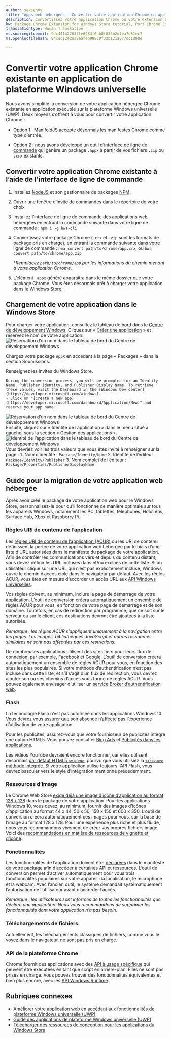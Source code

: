```yaml
---
author: seksenov
title: "Apps web hébergées – Convertir votre application Chrome en app UWP"
description: Convertissez votre application Chrome ou votre extension Chrome en application de plateforme Windows universelle (UWP) pour le Windows Store.
kw: Package Chrome Extension for Windows Store tutorial, Port Chrome Extension to Windows 10, How to convert Chrome App to Windows, How to add Chrome Extension to Windows Store, hwa-cli, Hosted Web Apps Command Line Interface CLI Tool, Install Chrome Extension on Windows 10 Device, convert .crx to .AppX
translationtype: Human Translation
ms.sourcegitcommit: 9dc441422637fe6984f0ab0f036b2dfba7d61ec7
ms.openlocfilehash: 84cdd12e2a38aafeb989c0f33b1212077dc1d98e

---
```


# <a name="convert-your-existing-chrome-app-to-a-universal-windows-platform-app"></a>Convertir votre application Chrome existante en application de plateforme Windows universelle

Nous avons simplifié la conversion de votre application hébergée Chrome existante en application exécutée sur la plateforme Windows universelle (UWP). Deux moyens s’offrent à vous pour convertir votre application Chrome :

- Option 1 : [ManifoldJS](http://manifoldjs.com/) accepte désormais les manifestes Chrome comme type d’entrée. 

- Option 2 : nous avons développé un [outil d’interface de ligne de commande](https://github.com/MicrosoftEdge/hwa-cli) qui génère un package `.appx` à partir de vos fichiers `.zip` ou `.crx` existants.

## <a name="convert-your-existing-chrome-app-using-the-command-line-interface"></a>Convertir votre application Chrome existante à l’aide de l’interface de ligne de commande

1. Installez [NodeJS](https://nodejs.org/en/) et son gestionnaire de packages [NPM](https://www.npmjs.com/). 


2. Ouvrir une fenêtre d’invite de commandes dans le répertoire de votre choix


3. Installez l’interface de ligne de commande des applications web hébergées en entrant la commande suivante dans votre ligne de commande : `npm i -g hwa-cli`

4. Convertissez votre package Chrome (`.crx` et `.zip` sont les formats de package pris en charge), en entrant la commande suivante dans votre ligne de commande : `hwa convert path/to/chrome/app.crx`, ou `hwa convert path/to/chrome/app.zip`

    **Remplacez `path/to/chrome/app` par les informations du chemin menant à votre application Chrome.*
    
5. L’élément `.appx` généré apparaîtra dans le même dossier que votre package Chrome. Vous êtes désormais prêt à charger votre application dans le Windows Store. 

## <a name="uploading-your-app-to-the-windows-store"></a>Chargement de votre application dans le Windows Store

Pour charger votre application, consultez le tableau de bord dans le [Centre de développement Windows](https://developer.microsoft.com/windows). Cliquez sur « [Créer une application](https://developer.microsoft.com/dashboard/Application/New) » et réservez le nom de votre application.
![Réservation d’un nom dans le tableau de bord du Centre de développement Windows](images/hwa-to-uwp/reserve_a_name.png)


Chargez votre package `AppX` en accédant à la page « Packages » dans la section Soumissions.

Renseignez les invites du Windows Store.

    During the conversion process, you will be prompted for an Identity Name, Publisher Identity, and Publisher Display Name. To retrieve these values, visit the Dashboard in the [Windows Dev Center](https://developer.microsoft.com/windows).
    - Click on "[Create a new app](https://developer.microsoft.com/dashboard/Application/New)" and reserve your app name.
![Réservation d’un nom dans le tableau de bord du Centre de développement Windows](images/hwa-to-uwp/reserve_a_name.png)
 Ensuite, cliquez sur « Identité de l’application » dans le menu situé à gauche, sous la section « Gestion des applications ».
    ![Identité de l’application dans le tableau de bord du Centre de développement Windows](images/hwa-to-uwp/app_identity.png)
 Vous devriez voir les trois valeurs que vous êtes invité à renseigner sur la page : 1. Nom d’identité : `Package/Identity/Name`
 2. Identité de l’éditeur : `Package/Identity/Publisher`
 3. Nom complet de l’éditeur : `Package/Properties/PublisherDisplayName`


## <a name="guide-for-migrating-your-hosted-web-app"></a>Guide pour la migration de votre application web hébergée

Après avoir créé le package de votre application web pour le Windows Store, personnalisez-le pour qu’il fonctionne de manière optimale sur tous les appareils Windows, notamment les PC, tablettes, téléphones, HoloLens, Surface Hub, Xbox et Raspberry Pi.

### <a name="application-content-uri-rules"></a>Règles URI de contenu de l’application

Les [règles URI de contenu de l’application (ACUR)](/hwa-access-features.md) ou les URI de contenu définissent la portée de votre application web hébergée par le biais d’une liste d’URL autorisées dans le manifeste du package de votre application. Afin de contrôler les communications vers et depuis du contenu distant, vous devez définir les URL incluses dans et/ou exclues de cette liste. Si un utilisateur clique sur une URL qui n’est pas explicitement incluse, Windows ouvre le chemin d’accès cible dans le navigateur par défaut. Avec les règles ACUR, vous êtes en mesure d’accorder un accès URL aux [API Windows universelles](https://msdn.microsoft.com/library/windows/apps/br211377.aspx).

Vos règles doivent, au minimum, inclure la page de démarrage de votre application. L’outil de conversion créera automatiquement un ensemble de règles ACUR pour vous, en fonction de votre page de démarrage et de son domaine. Toutefois, en cas de redirection par programme, que ce soit sur le serveur ou sur le client, ces destinations devront être ajoutées à la liste autorisée.

*Remarque : les règles ACUR s’appliquent uniquement à la navigation entre les pages. Les images, bibliothèques JavaScript et autres ressources similaires ne sont pas affectées par ces restrictions.*

De nombreuses applications utilisent des sites tiers pour leurs flux de connexion, par exemple, Facebook et Google. L’outil de conversion créera automatiquement un ensemble de règles ACUR pour vous, en fonction des sites les plus populaires. Si votre méthode d’authentification n’est pas incluse dans cette liste, et s’il s’agit d’un flux de redirection, vous devrez ajouter son ou ses chemins d’accès sous forme de règles ACUR. Vous pouvez également envisager d’utiliser un [service Broker d’authentification web](/hwa-access-features.md).

### <a name="flash"></a>Flash

La technologie Flash n’est pas autorisée dans les applications Windows 10. Vous devrez vous assurer que son absence n’affecte pas l’expérience d’utilisation de votre application.

Pour les publicités, assurez-vous que votre fournisseur de publicités intègre une option HTML5. Vous pouvez consulter [Bing Ads](https://bingads.microsoft.com/) et [Publicités dans les applications](http://adsinapps.microsoft.com/).

Les vidéos YouTube devraient encore fonctionner, car elles utilisent désormais [par défaut HTML5 `<video>`,](http://youtube-eng.blogspot.com/2015/01/youtube-now-defaults-to-html5_27.html) pourvu que vous utilisiez la [`<iframe>` méthode intégrée](https://developers.google.com/youtube/iframe_api_reference). Si votre application utilise toujours l’API Flash, vous devrez basculer vers le style d’intégration mentionné précédemment.

### <a name="image-assets"></a>Ressources d’image

Le Chrome Web Store [exige déjà une image d’icône d’application au format 128 x 128](https://developer.chrome.com/webstore/images) dans le package de votre application. Pour les applications Windows 10, vous devez, au minimum, fournir des images d’icônes d’application au format 44 x 44, 50 x 50, 150 x 150 et 600 x 350. L’outil de conversion créera automatiquement ces images pour vous, sur la base de l’image au format 128 x 128. Pour une expérience plus riche et plus fluide, nous vous recommandons vivement de créer vos propres fichiers image. Voici des [recommandations en matière de ressources de vignette et d’icône](https://msdn.microsoft.com/library/windows/apps/mt412102.aspx).

### <a name="capabilities"></a>Fonctionnalités

Les fonctionnalités de l’application doivent être [déclarées](https://msdn.microsoft.com/windows/uwp/packaging/app-capability-declarations) dans le manifeste de votre package afin d’accéder à certaines API et ressources. L’outil de conversion permet d’activer automatiquement pour vous trois fonctionnalités populaires sur votre appareil : la localisation, le microphone et la webcam. Avec l’ancien outil, le système demandait systématiquement l’autorisation de l’utilisateur avant d’accorder l’accès.

*Remarque : les utilisateurs sont informés de toutes les fonctionnalités que déclare une application. Nous vous recommandons de supprimer les fonctionnalités dont votre application n’a pas besoin.*

### <a name="file-downloads"></a>Téléchargements de fichiers

Actuellement, les téléchargements classiques de fichiers, comme vous le voyez dans le navigateur, ne sont pas pris en charge.

### <a name="chrome-platform-apis"></a>API de la plateforme Chrome

Chrome fournit des applications avec des [API à usage spécifique](https://developer.chrome.com/apps/api_index) qui peuvent être exécutées en tant que script en arrière-plan. Elles ne sont pas prises en charge. Vous pouvez trouver des fonctionnalités équivalentes et bien plus encore, avec les [API Windows Runtime](https://msdn.microsoft.com/library/windows/apps/br211377.aspx).

## <a name="related-topics"></a>Rubriques connexes

- [Améliorer votre application web en accédant aux fonctionnalités de plateforme Windows universelle (UWP)](/hwa-access-features.md)
- [Guide des applications de plateforme Windows universelle (UWP)](http://go.microsoft.com/fwlink/p/?LinkID=397871)
- [Télécharger des ressources de conception pour les applications du Windows Store](https://msdn.microsoft.com/library/windows/apps/xaml/bg125377.aspx)



<!--HONumber=Dec16_HO1-->


